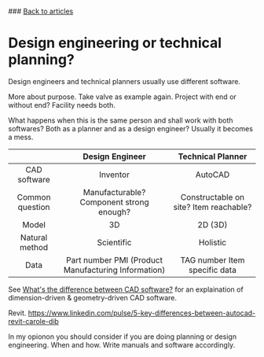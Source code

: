 <br> 
### <a href="https://hvleifsson.github.io/articles">Back to articles</a>

# Design engineering or technical planning?



Design engineers and technical planners usually use different software. 

More about purpose. Take valve as example again. 
Project with end or without end? 
Facility needs both. 

What happens when this is the same person and shall work with both softwares? Both as a planner and as a design engineer? Usually it becomes a mess. 





|  | Design Engineer | Technical Planner |
|:-------------------:|:----------------:|:----------------:|
| CAD software | Inventor | AutoCAD |
| Common question | Manufacturable? Component strong enough? | Constructable on site? Item reachable? |
| Model | 3D | 2D (3D) |
| Natural method | Scientific | Holistic |
| Data | Part number PMI (Product Manufacturing Information) | TAG number Item specific data |

See <a href="https://hvleifsson.github.io/articles/cad_diff_eng_plan">What's the difference between CAD software?</a> for an explaination of dimension-driven & geometry-driven CAD software. 


Revit. 
https://www.linkedin.com/pulse/5-key-differences-between-autocad-revit-carole-dib

In my opionon you should consider if you are doing planning or design engineering. When and how. Write manuals and software accordingly. 

